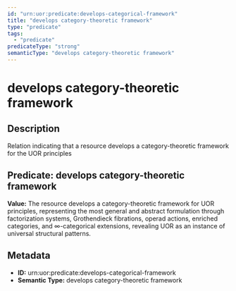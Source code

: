```yaml
---
id: "urn:uor:predicate:develops-categorical-framework"
title: "develops category-theoretic framework"
type: "predicate"
tags:
  - "predicate"
predicateType: "strong"
semanticType: "develops category-theoretic framework"
---
```


# develops category-theoretic framework

## Description

Relation indicating that a resource develops a category-theoretic framework for the UOR principles

## Predicate: develops category-theoretic framework

**Value:** The resource develops a category-theoretic framework for UOR principles, representing the most general and abstract formulation through factorization systems, Grothendieck fibrations, operad actions, enriched categories, and ∞-categorical extensions, revealing UOR as an instance of universal structural patterns.

## Metadata

- **ID:** urn:uor:predicate:develops-categorical-framework
- **Semantic Type:** develops category-theoretic framework

